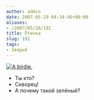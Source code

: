 ```yaml
---
author: admin
date: 2007-05-29 04:34:46+00:00
aliases:
- /2007/05/28/191
title: Птичка
slug: 191
tags:
- Зверьё
---
```


[![A birdie.](/2007/05/birdie.thumbnail.jpg)](/2007/05/birdie.jpg)

- Ты кто?
- Скворец!
- А почему такой зелёный?
